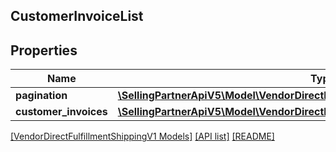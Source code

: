 ## CustomerInvoiceList

## Properties

Name | Type | Description | Notes
------------ | ------------- | ------------- | -------------
**pagination** | [**\SellingPartnerApiV5\Model\VendorDirectFulfillmentShippingV1\Pagination**](Pagination.md) |  | [optional]
**customer_invoices** | [**\SellingPartnerApiV5\Model\VendorDirectFulfillmentShippingV1\CustomerInvoice[]**](CustomerInvoice.md) |  | [optional]

[[VendorDirectFulfillmentShippingV1 Models]](../) [[API list]](../../Api) [[README]](../../../README.md)
